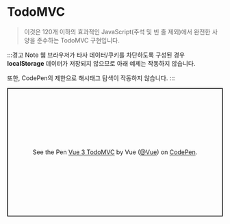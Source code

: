# TodoMVC

> 이것은 120개 이하의 효과적인 JavaScript(주석 및 빈 줄 제외)에서 완전한 사양을 준수하는 TodoMVC 구현입니다.

:::경고 Note 웹 브라우저가 타사 데이터/쿠키를 차단하도록 구성된 경우 **localStorage** 데이터가 저장되지 않으므로 아래 예제는 작동하지 않습니다.

또한, CodePen의 제한으로 해시태그 탐색이 작동하지 않습니다. :::


<p class="codepen" data-height="300" data-theme-id="39028" data-default-tab="js,result" data-user="Vue" data-slug-hash="Yzqyozj" data-preview="true" data-editable="true" style="height: 300px; box-sizing: border-box; display: flex; align-items: center; justify-content: center; border: 2px solid; margin: 1em 0; padding: 1em;" data-pen-title="Vue 3 TodoMVC">   <span>See the Pen <a href="https://codepen.io/team/Vue/pen/Yzqyozj">   Vue 3 TodoMVC</a> by Vue (<a href="https://codepen.io/Vue">@Vue</a>)   on <a href="https://codepen.io">CodePen</a>.</span> </p> <script async="" src="https://static.codepen.io/assets/embed/ei.js"></script> 
